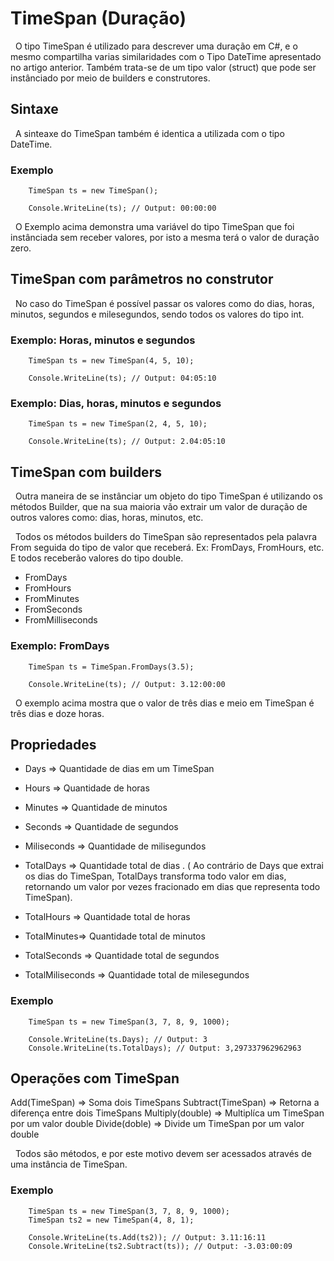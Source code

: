 # TimeSpan (Duração)

&nbsp; O tipo TimeSpan é utilizado para descrever uma duração em C#, e o mesmo compartilha varias similaridades com o Tipo DateTime apresentado no artigo anterior. Também trata-se de um tipo valor (struct) que pode ser instânciado por meio de builders e construtores.

## Sintaxe

&nbsp; A sinteaxe do TimeSpan também é identica a utilizada com o tipo DateTime.

### Exemplo

```
    TimeSpan ts = new TimeSpan();

    Console.WriteLine(ts); // Output: 00:00:00
```

&nbsp; O Exemplo acima demonstra uma variável do tipo TimeSpan que foi instânciada sem receber valores, por isto a mesma terá o valor de duração zero.

## TimeSpan com parâmetros no construtor


&nbsp; No caso do TimeSpan é possível passar os valores como do dias, horas, minutos, segundos e milesegundos, sendo todos os valores do tipo int.

### Exemplo: Horas, minutos e segundos

```
    TimeSpan ts = new TimeSpan(4, 5, 10);

    Console.WriteLine(ts); // Output: 04:05:10
```

### Exemplo: Dias, horas, minutos e segundos

```
    TimeSpan ts = new TimeSpan(2, 4, 5, 10);

    Console.WriteLine(ts); // Output: 2.04:05:10

```

## TimeSpan com builders

&nbsp; Outra maneira de se instânciar um objeto do tipo TimeSpan é utilizando os métodos Builder, que na sua maioria vão extrair um valor de duração de outros valores como: dias, horas, minutos, etc. <br>

&nbsp; Todos os métodos builders do TimeSpan são representados pela palavra From seguida do tipo de valor que receberá. Ex: FromDays, FromHours, etc. E todos receberão valores do tipo double.

* FromDays
* FromHours
* FromMinutes
* FromSeconds
* FromMilliseconds

### Exemplo: FromDays

```
    TimeSpan ts = TimeSpan.FromDays(3.5);

    Console.WriteLine(ts); // Output: 3.12:00:00

```

&nbsp; O exemplo acima mostra que o valor de três dias e meio em TimeSpan é três dias e doze horas.


## Propriedades 

* Days => Quantidade de dias em um TimeSpan
* Hours => Quantidade de horas 
* Minutes => Quantidade de minutos
* Seconds => Quantidade de segundos
* Miliseconds => Quantidade de milisegundos

* TotalDays => Quantidade total de dias . ( Ao contrário de Days que extrai os dias do TimeSpan, TotalDays transforma todo valor em dias, retornando um valor por vezes fracionado em dias que representa todo TimeSpan).
* TotalHours => Quantidade total de horas
* TotalMinutes=> Quantidade total de minutos
* TotalSeconds => Quantidade total de segundos
* TotalMiliseconds => Quantidade total de milesegundos


### Exemplo

```
    TimeSpan ts = new TimeSpan(3, 7, 8, 9, 1000);

    Console.WriteLine(ts.Days); // Output: 3
    Console.WriteLine(ts.TotalDays); // Output: 3,297337962962963
```

## Operações com TimeSpan


Add(TimeSpan) => Soma dois TimeSpans
Subtract(TimeSpan) => Retorna a diferença entre dois TimeSpans
Multiply(double) => Multiplíca um TimeSpan por um valor double
Divide(doble) => Divide um TimeSpan por um valor double

&nbsp; Todos são métodos, e por este motivo devem ser acessados através de uma instância de TimeSpan.

### Exemplo

```
    TimeSpan ts = new TimeSpan(3, 7, 8, 9, 1000);
    TimeSpan ts2 = new TimeSpan(4, 8, 1);

    Console.WriteLine(ts.Add(ts2)); // Output: 3.11:16:11
    Console.WriteLine(ts2.Subtract(ts)); // Output: -3.03:00:09

```